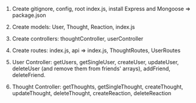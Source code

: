 1. Create gitignore, config, root index.js, install Express and Mongoose => package.json

2. Create models: User, Thought, Reaction, index.js

3. Create controllers: thoughtController, userController

4. Create routes: index.js, api => index.js, ThoughtRoutes, UserRoutes

5. User Controller: getUsers, getSingleUser, createUser, updateUser, deleteUser (and remove them from friends' arrays), addFriend, deleteFriend.

6. Thought Controller: getThoughts, getSingleThought, createThought, updateThought,
   deleteThought, createReaction, deleteReaction

